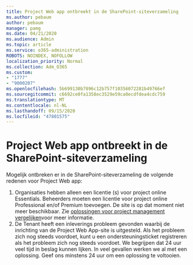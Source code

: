 ```yaml
---
title: Project Web app ontbreekt in de SharePoint-siteverzameling
ms.author: pebaum
author: pebaum
manager: pamg
ms.date: 04/21/2020
ms.audience: Admin
ms.topic: article
ms.service: o365-administration
ROBOTS: NOINDEX, NOFOLLOW
localization_priority: Normal
ms.collection: Adm_O365
ms.custom:
- "1777"
- "9000207"
ms.openlocfilehash: 5b699130b7896c12b757f10356072281b49766ef
ms.sourcegitcommit: c6692ce0fa1358ec3529e59ca0ecdfdea4cdc759
ms.translationtype: MT
ms.contentlocale: nl-NL
ms.lasthandoff: 09/15/2020
ms.locfileid: "47801575"
---
```

# <a name="project-web-app-is-missing-from-the-sharepoint-site-collection"></a>Project Web app ontbreekt in de SharePoint-siteverzameling

Mogelijk ontbreken er in de SharePoint-siteverzameling de volgende redenen voor Project Web app:

1. Organisaties hebben alleen een licentie (s) voor project online Essentials. Beheerders moeten een licentie voor project online Professional en/of Premium toevoegen. De site is op dat moment niet meer beschikbaar. Zie [oplossingen voor project management vergelijken](https://products.office.com/project/compare-microsoft-project-management-software?tab=1)voor meer informatie.
2. De Tenant heeft een inleverings probleem gevonden waarbij de inrichting van de Project Web App-site is uitgesteld. Als het probleem zich nog steeds voordoet, kunt u een ondersteuningsticket registreren als het probleem zich nog steeds voordoet. We begrijpen dat 24 uur veel tijd in beslag kunnen lijken. In veel gevallen werken we al met een oplossing. Geef ons minstens 24 uur om een oplossing te voltooien.
